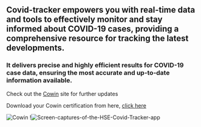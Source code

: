 ## Covid-tracker empowers you with real-time data and tools to effectively monitor and stay informed about COVID-19 cases, providing a comprehensive resource for tracking the latest developments.
### It delivers precise and highly efficient results for COVID-19 case data, ensuring the most accurate and up-to-date information available.

Check out the [Cowin](https://www.cowin.gov.in/home) site for further updates

Download your Cowin certification from here, [click here](https://selfregistration.cowin.gov.in/vaccination-certificate)

![Cowin](https://upload.wikimedia.org/wikipedia/en/thumb/8/8b/Logo_of_CoWIN.svg/330px-Logo_of_CoWIN.svg.png)
!![Screen-captures-of-the-HSE-Covid-Tracker-app](https://user-images.githubusercontent.com/53190535/135607685-cffac5c9-f18d-4974-a218-86917e7a9d5f.png)


